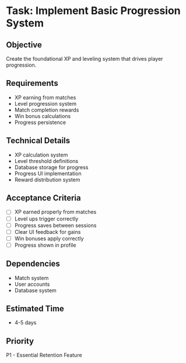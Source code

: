 # Task: Implement Basic Progression System

## Objective
Create the foundational XP and leveling system that drives player progression.

## Requirements
- XP earning from matches
- Level progression system
- Match completion rewards
- Win bonus calculations
- Progress persistence

## Technical Details
- XP calculation system
- Level threshold definitions
- Database storage for progress
- Progress UI implementation
- Reward distribution system

## Acceptance Criteria
- [ ] XP earned properly from matches
- [ ] Level ups trigger correctly
- [ ] Progress saves between sessions
- [ ] Clear UI feedback for gains
- [ ] Win bonuses apply correctly
- [ ] Progress shown in profile

## Dependencies
- Match system
- User accounts
- Database system

## Estimated Time
- 4-5 days

## Priority
P1 - Essential Retention Feature